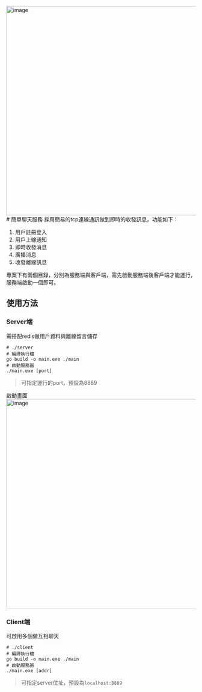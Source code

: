 <img width="557" alt="image" src="https://github.com/user-attachments/assets/3541b856-99fc-42ae-939a-3b31d4cc0c57" /># 簡單聊天服務
採用簡易的tcp連線通訊做到即時的收發訊息，功能如下：
1. 用戶註冊登入
2. 用戶上線通知
3. 即時收發消息
4. 廣播消息
5. 收發離線訊息

專案下有兩個目錄，分別為服務端與客戶端，需先啟動服務端後客戶端才能運行，服務端啟動一個即可。
## 使用方法
### Server端
需搭配redis做用戶資料與離線留言儲存
```shell
# ./server
# 編譯執行檔
go build -o main.exe ./main
# 啟動服務器
./main.exe [port]
```
> 可指定運行的port，預設為8889

啟動畫面
<img width="557" alt="image" src="https://github.com/user-attachments/assets/a2dcfe7d-940c-4079-997f-0319a83357e6" />

### Client端
可啟用多個做互相聊天
```shell
# ./client
# 編譯執行檔
go build -o main.exe ./main
# 啟動服務器
./main.exe [addr]
```
> 可指定server位址，預設為`localhost:8889`
